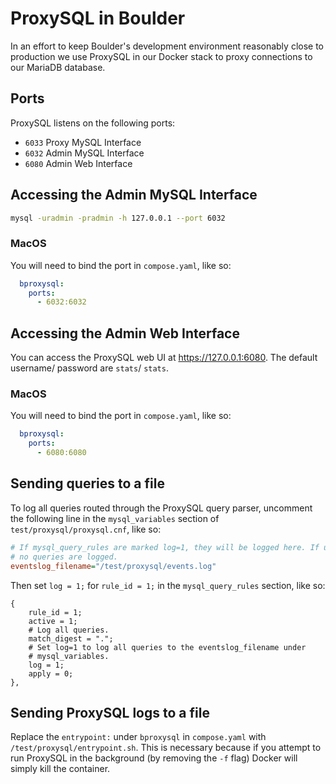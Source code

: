 # ProxySQL in Boulder

In an effort to keep Boulder's development environment reasonably close to
production we use ProxySQL in our Docker stack to proxy connections to our
MariaDB database.

## Ports

ProxySQL listens on the following ports:
  - `6033` Proxy MySQL Interface
  - `6032` Admin MySQL Interface
  - `6080` Admin Web Interface

## Accessing the Admin MySQL Interface

```bash
mysql -uradmin -pradmin -h 127.0.0.1 --port 6032
```

### MacOS

You will need to bind the port in `compose.yaml`, like so:

```yaml
  bproxysql:
    ports:
      - 6032:6032
```

## Accessing the Admin Web Interface

You can access the ProxySQL web UI at https://127.0.0.1:6080. The default
username/ password are `stats`/ `stats`.

### MacOS

You will need to bind the port in `compose.yaml`, like so:

```yaml
  bproxysql:
    ports:
      - 6080:6080
```

## Sending queries to a file

To log all queries routed through the ProxySQL query parser, uncomment the
following line in the `mysql_variables` section of `test/proxysql/proxysql.cnf`,
like so:

```ini
# If mysql_query_rules are marked log=1, they will be logged here. If unset,
# no queries are logged.
eventslog_filename="/test/proxysql/events.log"
```

Then set `log = 1;` for `rule_id = 1;` in the `mysql_query_rules` section, like so:

```
{
    rule_id = 1;
    active = 1;
    # Log all queries.
    match_digest = ".";
    # Set log=1 to log all queries to the eventslog_filename under
    # mysql_variables.
    log = 1;
    apply = 0;
},
```

## Sending ProxySQL logs to a file

Replace the `entrypoint:` under `bproxysql` in `compose.yaml` with
`/test/proxysql/entrypoint.sh`. This is necessary because if you attempt to run
ProxySQL in the background (by removing the `-f` flag) Docker will simply kill
the container.
